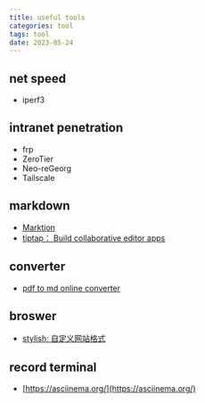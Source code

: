 ```yaml
---
title: useful tools
categories: tool
tags: tool
date: 2023-05-24
---
```


## net speed

- iperf3

## intranet penetration

- frp
- ZeroTier
- Neo-reGeorg
- Tailscale

## markdown

- [Marktion]()
- [tiptap： Build collaborative editor apps](https://tiptap.dev/)

## converter

- [pdf to md online converter](https://pdf2md.morethan.io/)

## broswer

- [stylish: 自定义网站格式]()

## record terminal

- [https://asciinema.org/](https://asciinema.org/)